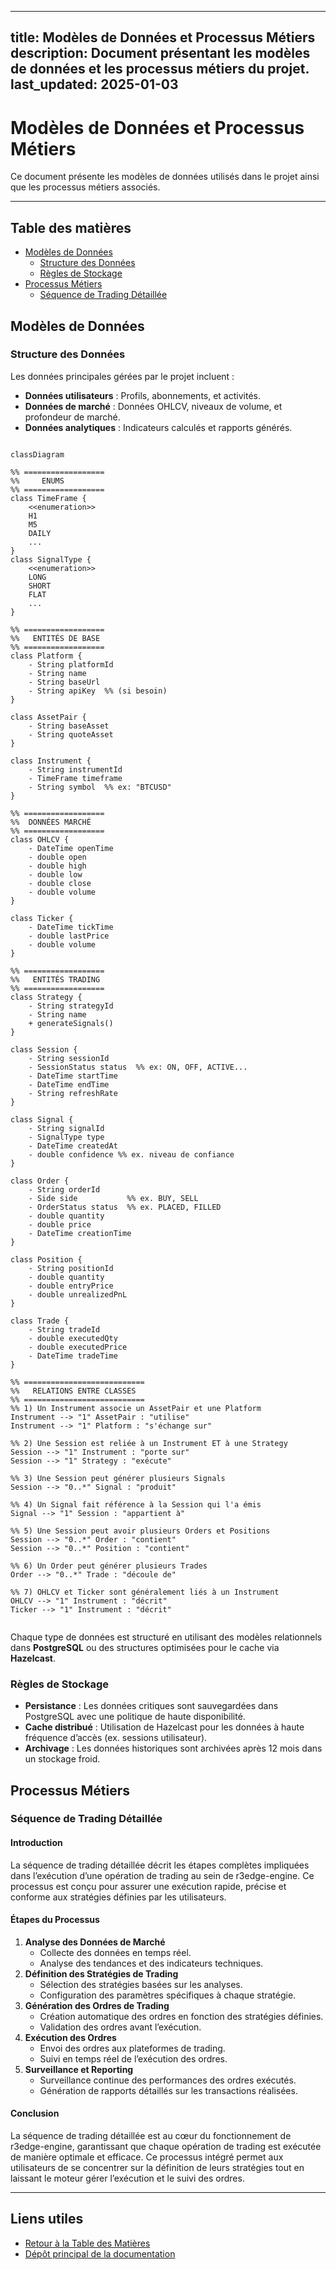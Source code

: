 <!-- Haut de page -->
---
title: Modèles de Données et Processus Métiers
description: Document présentant les modèles de données et les processus métiers du projet.
last_updated: 2025-01-03
---

# Modèles de Données et Processus Métiers

Ce document présente les modèles de données utilisés dans le projet ainsi que les processus métiers associés.

---

## Table des matières
- [Modèles de Données](#modeles-de-donnees)
  - [Structure des Données](#structure-des-donnees)
  - [Règles de Stockage](#regles-de-stockage)
- [Processus Métiers](#processus-metiers)
  - [Séquence de Trading Détaillée](#sequence-de-trading-detaillee)

## Modèles de Données

### Structure des Données
Les données principales gérées par le projet incluent :
- **Données utilisateurs** : Profils, abonnements, et activités.
- **Données de marché** : Données OHLCV, niveaux de volume, et profondeur de marché.
- **Données analytiques** : Indicateurs calculés et rapports générés.

```mermaid

classDiagram

%% ==================
%%     ENUMS
%% ==================
class TimeFrame {
    <<enumeration>>
    H1
    M5
    DAILY
    ...
}
class SignalType {
    <<enumeration>>
    LONG
    SHORT
    FLAT
    ...
}

%% ==================
%%   ENTITÉS DE BASE
%% ==================
class Platform {
    - String platformId
    - String name
    - String baseUrl
    - String apiKey  %% (si besoin)
}

class AssetPair {
    - String baseAsset
    - String quoteAsset
}

class Instrument {
    - String instrumentId
    - TimeFrame timeframe
    - String symbol  %% ex: "BTCUSD"
}

%% ==================
%%  DONNÉES MARCHÉ
%% ==================
class OHLCV {
    - DateTime openTime
    - double open
    - double high
    - double low
    - double close
    - double volume
}

class Ticker {
    - DateTime tickTime
    - double lastPrice
    - double volume
}

%% ==================
%%   ENTITÉS TRADING
%% ==================
class Strategy {
    - String strategyId
    - String name
    + generateSignals()
}

class Session {
    - String sessionId
    - SessionStatus status  %% ex: ON, OFF, ACTIVE...
    - DateTime startTime
    - DateTime endTime
    - String refreshRate
}

class Signal {
    - String signalId
    - SignalType type
    - DateTime createdAt
    - double confidence %% ex. niveau de confiance
}

class Order {
    - String orderId
    - Side side           %% ex. BUY, SELL
    - OrderStatus status  %% ex. PLACED, FILLED
    - double quantity
    - double price
    - DateTime creationTime
}

class Position {
    - String positionId
    - double quantity
    - double entryPrice
    - double unrealizedPnL
}

class Trade {
    - String tradeId
    - double executedQty
    - double executedPrice
    - DateTime tradeTime
}

%% ===========================
%%   RELATIONS ENTRE CLASSES
%% ===========================
%% 1) Un Instrument associe un AssetPair et une Platform
Instrument --> "1" AssetPair : "utilise"
Instrument --> "1" Platform : "s'échange sur"

%% 2) Une Session est reliée à un Instrument ET à une Strategy
Session --> "1" Instrument : "porte sur"
Session --> "1" Strategy : "exécute"

%% 3) Une Session peut générer plusieurs Signals
Session --> "0..*" Signal : "produit"

%% 4) Un Signal fait référence à la Session qui l'a émis
Signal --> "1" Session : "appartient à"

%% 5) Une Session peut avoir plusieurs Orders et Positions
Session --> "0..*" Order : "contient"
Session --> "0..*" Position : "contient"

%% 6) Un Order peut générer plusieurs Trades
Order --> "0..*" Trade : "découle de"

%% 7) OHLCV et Ticker sont généralement liés à un Instrument
OHLCV --> "1" Instrument : "décrit"
Ticker --> "1" Instrument : "décrit"


```

Chaque type de données est structuré en utilisant des modèles relationnels dans **PostgreSQL** ou des structures optimisées pour le cache via **Hazelcast**.

### Règles de Stockage
- **Persistance** : Les données critiques sont sauvegardées dans PostgreSQL avec une politique de haute disponibilité.
- **Cache distribué** : Utilisation de Hazelcast pour les données à haute fréquence d’accès (ex. sessions utilisateur).
- **Archivage** : Les données historiques sont archivées après 12 mois dans un stockage froid.

## Processus Métiers

### Séquence de Trading Détaillée

#### Introduction
La séquence de trading détaillée décrit les étapes complètes impliquées dans l’exécution d’une opération de trading au sein de r3edge-engine. Ce processus est conçu pour assurer une exécution rapide, précise et conforme aux stratégies définies par les utilisateurs.

#### Étapes du Processus
1. **Analyse des Données de Marché**
   - Collecte des données en temps réel.
   - Analyse des tendances et des indicateurs techniques.
2. **Définition des Stratégies de Trading**
   - Sélection des stratégies basées sur les analyses.
   - Configuration des paramètres spécifiques à chaque stratégie.
3. **Génération des Ordres de Trading**
   - Création automatique des ordres en fonction des stratégies définies.
   - Validation des ordres avant l’exécution.
4. **Exécution des Ordres**
   - Envoi des ordres aux plateformes de trading.
   - Suivi en temps réel de l’exécution des ordres.
5. **Surveillance et Reporting**
   - Surveillance continue des performances des ordres exécutés.
   - Génération de rapports détaillés sur les transactions réalisées.

#### Conclusion
La séquence de trading détaillée est au cœur du fonctionnement de r3edge-engine, garantissant que chaque opération de trading est exécutée de manière optimale et efficace. Ce processus intégré permet aux utilisateurs de se concentrer sur la définition de leurs stratégies tout en laissant le moteur gérer l’exécution et le suivi des ordres.

---

<!-- Pied de page -->
## Liens utiles
- [Retour à la Table des Matières](index.md)
- [Dépôt principal de la documentation](https://github.com/dsissoko/r3edge-engine-docs)
